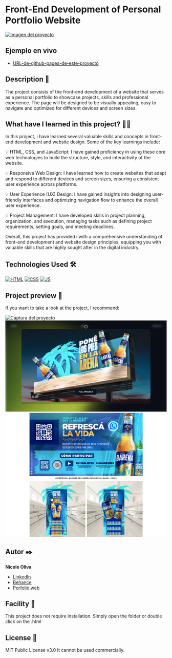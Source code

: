 # Front-End Development of Personal Portfolio Website


[![Imagen del proyecto](https://github.com/NicoleOliva/NicoleOliva_Portfolio/blob/main/assets/portada_proyecto.png)]((https://nicoleoliva.github.io/NicoleOliva_Proyecto_Portfolio/))

## Ejemplo en vivo
- [URL-de-github-pages-de-este-proyecto]([URL-de-github-pages-de-este-proyecto](https://nicoleoliva.github.io/NicoleOliva_Proyecto_Portfolio/))

## Description 📑

The project consists of the front-end development of a website that serves as a personal portfolio to showcase projects, skills and professional experience. The page will be designed to be visually appealing, easy to navigate and optimized for different devices and screen sizes.

## What have I learned in this project? 🙇🏻 

In this project, i have learned several valuable skills and concepts in front-end development and website design. Some of the key learnings include:


💡 HTML, CSS, and JavaScript: I have gained proficiency in using these core web technologies to build the structure, style, and interactivity of the website.

💡 Responsive Web Design: I have learned how to create websites that adapt and respond to different devices and screen sizes, ensuring a consistent user experience across platforms.

💡 User Experience (UX) Design: I have gained insights into designing user-friendly interfaces and optimizing navigation flow to enhance the overall user experience.

💡 Project Management: I have developed skills in project planning, organization, and execution, managing tasks such as defining project requirements, setting goals, and meeting deadlines.


Overall, this project has provided i with a comprehensive understanding of front-end development and website design principles, equipping you with valuable skills that are highly sought after in the digital industry.

## Technologies Used 🛠
<!-- Iconos sacados de: https://github.com/hendrasob/badges/blob/master/README.md y https://github.com/alexandresanlim/Badges4-README.md-Profile -->
[![HTML](https://img.shields.io/badge/HTML5-E34F26?style=for-the-badge&logo=html5&logoColor=white)](https://es.wikipedia.org/wiki/HTML5)
[![CSS](https://img.shields.io/badge/CSS3-1572B6?style=for-the-badge&logo=css3&logoColor=white)](https://es.wikipedia.org/wiki/CSS)
[![JS](https://img.shields.io/badge/JavaScript-F7DF1E?style=for-the-badge&logo=javascript&logoColor=black)](https://es.wikipedia.org/wiki/JavaScript)

## Project preview 👀
If you want to take a look at the project, I recommend:

![Captura del proyecto](https://github.com/NicoleOliva/NicoleOliva_Portfolio/blob/main/assets/works%20screen.png)
![Captura del proyecto](https://github.com/NicoleOliva/NicoleOliva_Portfolio/blob/main/assets/barena%20preview.png)
![Captura del proyecto](https://github.com/NicoleOliva/NicoleOliva_Portfolio/blob/main/assets/barena%20works.png)

## Autor ✒️
**Nicole Oliva**

* [LinkedIn](https://www.linkedin.com/in/olivanicole0304/?originalSubdomain=es)
* [Behance](https://www.behance.net/NikkiO95)
* [Porfolio web](https://nicoleoliva.github.io/NicoleOliva_Portfolio/index.html)

## Facility 📄
This project does not require installation. Simply open the folder or double click on the .html

## License 📄
MIT Public License v3.0
It cannot be used commercially.

